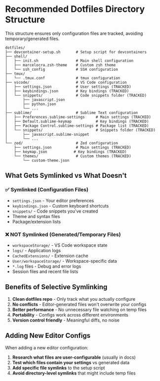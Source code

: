 # Recommended Dotfiles Directory Structure

This structure ensures only configuration files are tracked, avoiding temporary/generated files.

```
dotfiles/
├── devcontainer-setup.sh       # Setup script for devcontainers
├── shell/
│   ├── init.sh                 # Main shell configuration
│   ├── marcelocra.zsh-theme    # Custom zsh theme
│   └── ssh_config              # SSH configuration
├── tmux/
│   └── .tmux.conf              # tmux configuration
├── vscode/                     # VS Code configuration
│   ├── settings.json           # User settings (TRACKED)
│   ├── keybindings.json        # Key bindings (TRACKED)
│   └── snippets/               # Code snippets folder (TRACKED)
│       ├── javascript.json
│       ├── python.json
│       └── ...
├── sublime/                    # Sublime Text configuration
│   ├── Preferences.sublime-settings     # Main settings (TRACKED)
│   ├── Default.sublime-keymap           # Key bindings (TRACKED)
│   ├── Package Control.sublime-settings # Package list (TRACKED)
│   └── snippets/                        # Snippets folder (TRACKED)
│       ├── javascript.sublime-snippet
│       └── ...
└── zed/                        # Zed configuration
    ├── settings.json           # Main settings (TRACKED)
    ├── keymap.json            # Key bindings (TRACKED)
    └── themes/                 # Custom themes (TRACKED)
        └── custom-theme.json
```

## What Gets Symlinked vs What Doesn't

### ✅ Symlinked (Configuration Files)

- `settings.json` - Your editor preferences
- `keybindings.json` - Custom keyboard shortcuts
- `snippets/` - Code snippets you've created
- Theme and syntax files
- Package/extension lists

### ❌ NOT Symlinked (Generated/Temporary Files)

- `workspaceStorage/` - VS Code workspace state
- `logs/` - Application logs
- `CachedExtensions/` - Extension cache
- `User/workspaceStorage/` - Workspace-specific data
- `*.log` files - Debug and error logs
- Session files and recent file lists

## Benefits of Selective Symlinking

1. **Clean dotfiles repo** - Only track what you actually configure
2. **No conflicts** - Editor-generated files won't overwrite your configs
3. **Better performance** - No unnecessary file watching on temp files
4. **Portability** - Configs work across different environments
5. **Version control friendly** - Meaningful diffs, no noise

## Adding New Editor Configs

When adding a new editor configuration:

1. **Research what files are user-configurable** (usually in docs)
2. **Test which files contain your settings** vs generated data
3. **Add specific file symlinks** to the setup script
4. **Avoid directory-level symlinks** that might include temp files
